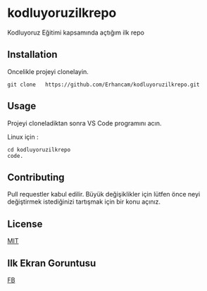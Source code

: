 # kodluyoruzilkrepo
Kodluyoruz Eğitimi kapsamında açtığım ilk repo

## Installation
Oncelikle projeyi clonelayin.
```
git clone   https://github.com/Erhancam/kodluyoruzilkrepo.git
```

## Usage
Projeyi cloneladiktan sonra VS Code programını acın.

Linux için :
```
cd kodluyoruzilkrepo
code.
```

## Contributing
Pull requestler kabul edilir. Büyük değişiklikler için lütfen önce neyi değiştirmek istediğinizi tartışmak için bir konu açınız.

## License
[MIT](https://choosealicense.com/licenses/mit/)

## Ilk Ekran Goruntusu
[FB](https://www.google.com/url?sa=i&url=https%3A%2F%2Fwww.peakpx.com%2Fen%2Fsearch%3Fq%3Dfenerbahce%2Blogo&psig=AOvVaw1fJiQgKMe9uY2V5IUGQv5O&ust=1678732049613000&source=images&cd=vfe&ved=0CA8QjRxqFwoTCKCy1q6C1_0CFQAAAAAdAAAAABAS)